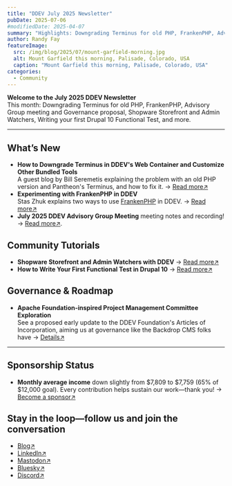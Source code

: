 ```yaml
---
title: "DDEV July 2025 Newsletter"
pubDate: 2025-07-06
#modifiedDate: 2025-04-07
summary: "Highlights: Downgrading Terminus for old PHP, FrankenPHP, Advisory Group meeting and Governance proposal, Shopware Storefront and Admin Watchers, Writing your first Drupal 10 Functional Test, and more."
author: Randy Fay
featureImage:
  src: /img/blog/2025/07/mount-garfield-morning.jpg
  alt: Mount Garfield this morning, Palisade, Colorado, USA
  caption: "Mount Garfield this morning, Palisade, Colorado, USA"
categories:
  - Community
---
```


**Welcome to the July 2025 DDEV Newsletter**  
This month: Downgrading Terminus for old PHP, FrankenPHP, Advisory Group meeting and Governance proposal, Shopware Storefront and Admin Watchers, Writing your first Drupal 10 Functional Test, and more.

---

## What’s New

- **How to Downgrade Terminus in DDEV's Web Container and Customize Other Bundled Tools**  
  A guest blog by Bill Seremetis explaining the problem with an old PHP version and Pantheon's Terminus, and how to fix it. → [Read more↗](ddev-bundled-tools-using-custom-versions.md)
- **Experimenting with FrankenPHP in DDEV**  
 Stas Zhuk explains two ways to use [FrankenPHP](https://frankenphp.org/) in DDEV. → [Read more↗](using-frankenphp-with-ddev.md)
- **July 2025 DDEV Advisory Group Meeting** meeting notes and recording! → [Read more↗](https://github.com/orgs/ddev/discussions/7373).

## Community Tutorials

- **Shopware Storefront and Admin Watchers with DDEV** → [Read more↗](https://notebook.vanwittlaer.de/ddev-for-shopware/storefront-and-admin-watchers-with-ddev)
- **How to Write Your First Functional Test in Drupal 10** → [Read more↗](https://eduardotelaya.com/blog/technology/2025-05-26-how-to-write-your-first-functional-test-in-drupal-10/)

## Governance & Roadmap

- **Apache Foundation-inspired Project Management Committee Exploration**  
  See a proposed early update to the DDEV Foundation's Articles of Incorporation, aiming us at governance like the Backdrop CMS folks have → [Details↗](https://docs.google.com/document/d/1MXatsz2FMBSnllnUArNCv562x0T2-EF1OwqsFEU9_-M/edit?usp=sharing)

---

## Sponsorship Status

- **Monthly average income** down slightly from $7,809 to $7,759 (65% of $12,000 goal). Every contribution helps sustain our work—thank you! → [Become a sponsor↗](https://github.com/sponsors/ddev)

## Stay in the loop—follow us and join the conversation

- [Blog↗](https://ddev.com/blog/)
- [LinkedIn↗](https://www.linkedin.com/company/ddev-foundation)
- [Mastodon↗](https://fosstodon.org/@ddev)
- [Bluesky↗](https://bsky.app/profile/ddev.bsky.social)
- [Discord↗](/s/discord)
